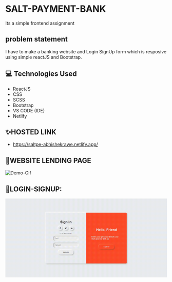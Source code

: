 # SALT-PAYMENT-BANK
Its a simple frontend assignment 
## problem statement
I have to make a banking website and Login SignUp form which is resposive using simple reactJS and Bootstrap.

## 💻 Technologies Used
* ReactJS
* CSS
* SCSS
* Bootstrap
* VS CODE (IDE)
* Netlify

## ✨HOSTED LINK 
 - https://saltpe-abhishekrawe.netlify.app/

## 🎊WEBSITE LENDING PAGE

![Demo-Gif](preview/landingpage.gif)

## 🎉LOGIN-SIGNUP:

![Demo-Gif](preview/login.gif)

